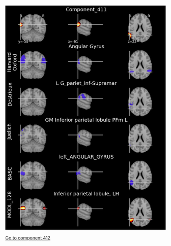 


![411](preliminary/411.jpg "Component 411")

[Go to component 412](https://parietal-inria.github.io/MODL_atlas/512/412 "Component 412")